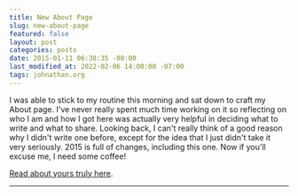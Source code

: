 ```yaml
---
title: New About Page
slug: new-about-page
featured: false
layout: post
categories: posts
date: 2015-01-11 06:38:35 -08:00
last_modified_at: 2022-02-06 14:00:00 -07:00
tags: johnathan.org
---
```


I was able to stick to my routine this morning and sat down to craft my About page. I've never really spent much time working on it so reflecting on who I am and how I got here was actually very helpful in deciding what to write and what to share. Looking back, I can't really think of a good reason why I didn't write one before, except for the idea that I just didn't take it very seriously. 2015 is full of changes, including this one. Now if you'll excuse me, I need some coffee!

[Read about yours truly here](https://johnathan.org/about).

* * *

